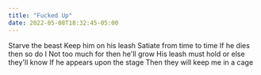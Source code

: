 ```yaml
---
title: "Fucked Up"
date: 2022-05-08T18:32:45-05:00
---
```


Starve the beast
Keep him on his leash
Satiate from time to time
If he dies then so do I
Not too much for then he'll grow
His leash must hold or else they'll know
If he appears upon the stage
Then they will keep me in a cage
